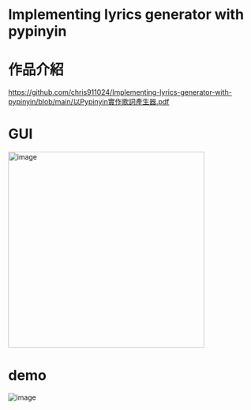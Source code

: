 #  Implementing lyrics generator with pypinyin
# 作品介紹
https://github.com/chris911024/Implementing-lyrics-generator-with-pypinyin/blob/main/以Pypinyin實作歌詞產生器.pdf
# GUI
<img width="397" alt="image" src="https://github.com/chris911024/Implementing-lyrics-generator-with-pypinyin/assets/67829896/eaedd575-7cc6-44ea-8909-cbc52b916e39">

# demo
![image](https://github.com/chris911024/Implementing-lyrics-generator-with-pypinyin/assets/67829896/b98c8f56-24cd-4680-bd67-2b362a779c88)




